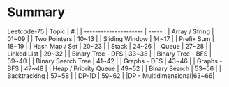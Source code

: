 # Summary

Leetcode-75
| Topic | # |
| --------------------- | ----- |
| Array / String | 01~09 |
| Two Pointers | 10~13 |
| Sliding Window | 14~17 |
| Prefix Sum | 18~19 |
| Hash Map / Set | 20~23 |
| Stack | 24~26 |
| Queue | 27~28 |
| Linked List | 29~32 |
| Binary Tree - DFS | 33~38 |
| Binary Tree - BFS | 39~40 |
| Binary Search Tree | 41~42 |
| Graphs - DFS | 43~46 |
| Graphs - BFS | 47~48 |
| Heap / Priority Queue | 49~52 |
| Binary Search | 53~56 |
| Backtracking | 57~58 |
| DP-1D | 59~62 |
|DP - Multidimensional|63~66|

